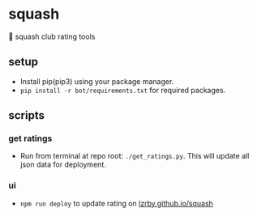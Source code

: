 # squash

🏸 squash club rating tools

## setup

- Install pip(pip3) using your package manager.
- `pip install -r bot/requirements.txt` for required packages.

## scripts

### get ratings

- Run from terminal at repo root: `./get_ratings.py`. This will update all json data for deployment.

### ui

- `npm run deploy` to update rating on [lzrby.github.io/squash](http://lzrby.github.io/squash)
